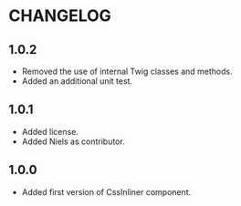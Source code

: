 CHANGELOG
=========

1.0.2
----
* Removed the use of internal Twig classes and methods.
* Added an additional unit test.

1.0.1
----
* Added license.
* Added Niels as contributor. 

1.0.0
----
* Added first version of CssInliner component.